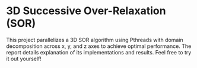 # 3D Successive Over-Relaxation (SOR)
This project parallelizes a 3D SOR algorithm using Pthreads with domain decomposition across x, y, and z axes to achieve optimal performance. The report details explanation of its implementations and results. Feel free to try it out yourself!
